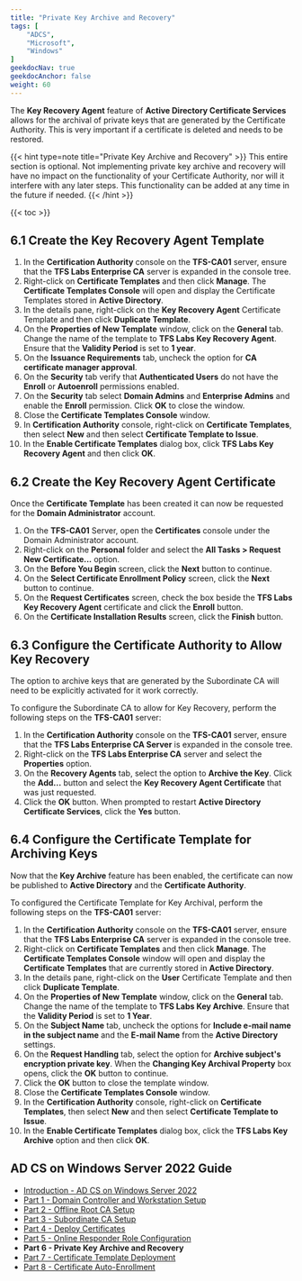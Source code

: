 ```yaml
---
title: "Private Key Archive and Recovery"
tags: [
    "ADCS",
    "Microsoft",
    "Windows"
]
geekdocNav: true
geekdocAnchor: false
weight: 60
---
```


The **Key Recovery Agent** feature of **Active Directory Certificate Services** allows for the archival of private keys that are generated by the Certificate Authority. This is very important if a certificate is deleted and needs to be restored.

{{< hint type=note title="Private Key Archive and Recovery" >}}
This entire section is optional. Not implementing private key archive and recovery will have no impact on the functionality of your Certificate Authority, nor will it interfere with any later steps. This functionality can be added at any time in the future if needed.
{{< /hint >}}

{{< toc >}}

## 6.1 Create the Key Recovery Agent Template ##

1. In the **Certification Authority** console on the **TFS-CA01** server, ensure that the **TFS Labs Enterprise CA** server is expanded in the console tree.
2. Right-click on **Certificate Templates** and then click **Manage**. The **Certificate Templates Console** will open and display the Certificate Templates stored in **Active Directory**.
3. In the details pane, right-click on the **Key Recovery Agent** Certificate Template and then click **Duplicate Template**.
4. On the **Properties of New Template** window, click on the **General** tab. Change the name of the template to **TFS Labs Key Recovery Agent**. Ensure that the **Validity Period** is set to **1 year**.
5. On the **Issuance Requirements** tab, uncheck the option for **CA certificate manager approval**.
6. On the **Security** tab verify that **Authenticated Users** do not have the **Enroll** or **Autoenroll** permissions enabled.
7. On the **Security** tab select **Domain Admins** and **Enterprise Admins** and enable the **Enroll** permission. Click **OK** to close the window.
8. Close the **Certificate Templates Console** window.
9. In **Certification Authority** console, right-click on **Certificate Templates**, then select **New** and then select **Certificate Template to Issue**.
10. In the **Enable Certificate Templates** dialog box, click **TFS Labs Key Recovery Agent** and then click **OK**.

## 6.2 Create the Key Recovery Agent Certificate ##

Once the **Certificate Template** has been created it can now be requested for the **Domain Administrator** account.

1. On the **TFS-CA01** Server, open the **Certificates** console under the Domain Administrator account.
2. Right-click on the **Personal** folder and select the **All Tasks > Request New Certificate...** option.
3. On the **Before You Begin** screen, click the **Next** button to continue.
4. On the **Select Certificate Enrollment Policy** screen, click the **Next** button to continue.
5. On the **Request Certificates** screen, check the box beside the **TFS Labs Key Recovery Agent** certificate and click the **Enroll** button.
6. On the **Certificate Installation Results** screen, click the **Finish** button.

## 6.3 Configure the Certificate Authority to Allow Key Recovery ##

The option to archive keys that are generated by the Subordinate CA will need to be explicitly activated for it work correctly.

To configure the Subordinate CA to allow for Key Recovery, perform the following steps on the **TFS-CA01** server:

1. In the **Certification Authority** console on the **TFS-CA01** server, ensure that the **TFS Labs Enterprise CA Server** is expanded in the console tree.
2. Right-click on the **TFS Labs Enterprise CA** server and select the **Properties** option.
3. On the **Recovery Agents** tab, select the option to **Archive the Key**. Click the **Add...** button and select the **Key Recovery Agent Certificate** that was just requested.
4. Click the **OK** button. When prompted to restart **Active Directory Certificate Services**, click the **Yes** button.

## 6.4 Configure the Certificate Template for Archiving Keys ##

Now that the **Key Archive** feature has been enabled, the certificate can now be published to **Active Directory** and the **Certificate Authority**.

To configured the Certificate Template for Key Archival, perform the following steps on the **TFS-CA01** server:

1. In the **Certification Authority** console on the **TFS-CA01** server, ensure that the **TFS Labs Enterprise CA** server is expanded in the console tree.
2. Right-click on **Certificate Templates** and then click **Manage**. The **Certificate Templates Console** window will open and display the **Certificate Templates** that are currently stored in **Active Directory**.
3. In the details pane, right-click on the **User** Certificate Template and then click **Duplicate Template**.
4. On the **Properties of New Template** window, click on the **General** tab. Change the name of the template to **TFS Labs Key Archive**. Ensure that the **Validity Period** is set to **1 Year**.
5. On the **Subject Name** tab, uncheck the options for **Include e-mail name in the subject name** and the **E-mail Name** from the **Active Directory** settings.
6. On the **Request Handling** tab, select the option for **Archive subject's encryption private key**. When the **Changing Key Archival Property** box opens, click the **OK** button to continue.
7. Click the **OK** button to close the template window.
8. Close the **Certificate Templates Console** window.
9. In the **Certification Authority** console, right-click on **Certificate Templates**, then select **New** and then select **Certificate Template to Issue**.
10. In the **Enable Certificate Templates** dialog box, click the **TFS Labs Key Archive** option and then click **OK**.

## AD CS on Windows Server 2022 Guide ##

* [Introduction - AD CS on Windows Server 2022](/microsoft/windows-server/windows-server-roles-features/adcs/adcs-windows-server-2022/)
* [Part 1 - Domain Controller and Workstation Setup](/microsoft/windows-server/windows-server-roles-features/adcs/adcs-windows-server-2022/adcs-windows-server-2022-part-1/)
* [Part 2 - Offline Root CA Setup](/microsoft/windows-server/windows-server-roles-features/adcs/adcs-windows-server-2022/adcs-windows-server-2022-part-2/)
* [Part 3 - Subordinate CA Setup](/microsoft/windows-server/windows-server-roles-features/adcs/adcs-windows-server-2022/adcs-windows-server-2022-part-3/)
* [Part 4 - Deploy Certificates](/microsoft/windows-server/windows-server-roles-features/adcs/adcs-windows-server-2022/adcs-windows-server-2022-part-4/)
* [Part 5 - Online Responder Role Configuration](/microsoft/windows-server/windows-server-roles-features/adcs/adcs-windows-server-2022/adcs-windows-server-2022-part-5/)
* **Part 6 - Private Key Archive and Recovery**
* [Part 7 - Certificate Template Deployment](/microsoft/windows-server/windows-server-roles-features/adcs/adcs-windows-server-2022/adcs-windows-server-2022-part-7/)
* [Part 8 - Certificate Auto-Enrollment](/microsoft/windows-server/windows-server-roles-features/adcs/adcs-windows-server-2022/adcs-windows-server-2022-part-8/)
